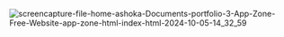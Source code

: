 ![screencapture-file-home-ashoka-Documents-portfolio-3-App-Zone-Free-Website-app-zone-html-index-html-2024-10-05-14_32_59](https://github.com/user-attachments/assets/682a57bc-d609-4d9f-b911-f70ad143f58c)
